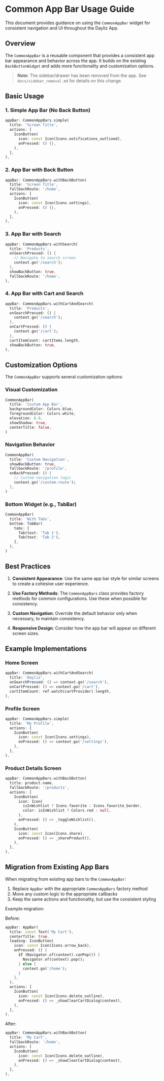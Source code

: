 # Common App Bar Usage Guide

This document provides guidance on using the `CommonAppBar` widget for consistent navigation and UI throughout the Dayliz App.

## Overview

The `CommonAppBar` is a reusable component that provides a consistent app bar appearance and behavior across the app. It builds on the existing `BackButtonWidget` and adds more functionality and customization options.

> **Note**: The sidebar/drawer has been removed from the app. See `docs/sidebar_removal.md` for details on this change.

## Basic Usage

### 1. Simple App Bar (No Back Button)

```dart
appBar: CommonAppBars.simple(
  title: 'Screen Title',
  actions: [
    IconButton(
      icon: const Icon(Icons.notifications_outlined),
      onPressed: () {},
    ),
  ],
),
```

### 2. App Bar with Back Button

```dart
appBar: CommonAppBars.withBackButton(
  title: 'Screen Title',
  fallbackRoute: '/home',
  actions: [
    IconButton(
      icon: const Icon(Icons.settings),
      onPressed: () {},
    ),
  ],
),
```

### 3. App Bar with Search

```dart
appBar: CommonAppBars.withSearch(
  title: 'Products',
  onSearchPressed: () {
    // Navigate to search screen
    context.go('/search');
  },
  showBackButton: true,
  fallbackRoute: '/home',
),
```

### 4. App Bar with Cart and Search

```dart
appBar: CommonAppBars.withCartAndSearch(
  title: 'Products',
  onSearchPressed: () {
    context.go('/search');
  },
  onCartPressed: () {
    context.go('/cart');
  },
  cartItemCount: cartItems.length,
  showBackButton: true,
),
```

## Customization Options

The `CommonAppBar` supports several customization options:

### Visual Customization

```dart
CommonAppBar(
  title: 'Custom App Bar',
  backgroundColor: Colors.blue,
  foregroundColor: Colors.white,
  elevation: 8.0,
  showShadow: true,
  centerTitle: false,
)
```

### Navigation Behavior

```dart
CommonAppBar(
  title: 'Custom Navigation',
  showBackButton: true,
  fallbackRoute: '/profile',
  onBackPressed: () {
    // Custom navigation logic
    context.go('/custom-route');
  },
)
```

### Bottom Widget (e.g., TabBar)

```dart
CommonAppBar(
  title: 'With Tabs',
  bottom: TabBar(
    tabs: [
      Tab(text: 'Tab 1'),
      Tab(text: 'Tab 2'),
    ],
  ),
)
```

## Best Practices

1. **Consistent Appearance**: Use the same app bar style for similar screens to create a cohesive user experience.

2. **Use Factory Methods**: The `CommonAppBars` class provides factory methods for common configurations. Use these when possible for consistency.

3. **Custom Navigation**: Override the default behavior only when necessary, to maintain consistency.

4. **Responsive Design**: Consider how the app bar will appear on different screen sizes.

## Example Implementations

### Home Screen

```dart
appBar: CommonAppBars.withCartAndSearch(
  title: 'Dayliz',
  onSearchPressed: () => context.go('/search'),
  onCartPressed: () => context.go('/cart'),
  cartItemCount: ref.watch(cartProvider).length,
),
```

### Profile Screen

```dart
appBar: CommonAppBars.simple(
  title: 'My Profile',
  actions: [
    IconButton(
      icon: const Icon(Icons.settings),
      onPressed: () => context.go('/settings'),
    ),
  ],
),
```

### Product Details Screen

```dart
appBar: CommonAppBars.withBackButton(
  title: product.name,
  fallbackRoute: '/products',
  actions: [
    IconButton(
      icon: Icon(
        isInWishlist ? Icons.favorite : Icons.favorite_border,
        color: isInWishlist ? Colors.red : null,
      ),
      onPressed: () => _toggleWishlist(),
    ),
    IconButton(
      icon: const Icon(Icons.share),
      onPressed: () => _shareProduct(),
    ),
  ],
),
```

## Migration from Existing App Bars

When migrating from existing app bars to the `CommonAppBar`:

1. Replace `AppBar` with the appropriate `CommonAppBars` factory method
2. Move any custom logic to the appropriate callbacks
3. Keep the same actions and functionality, but use the consistent styling

Example migration:

Before:
```dart
appBar: AppBar(
  title: const Text('My Cart'),
  centerTitle: true,
  leading: IconButton(
    icon: const Icon(Icons.arrow_back),
    onPressed: () {
      if (Navigator.of(context).canPop()) {
        Navigator.of(context).pop();
      } else {
        context.go('/home');
      }
    },
  ),
  actions: [
    IconButton(
      icon: const Icon(Icons.delete_outline),
      onPressed: () => _showClearCartDialog(context),
    ),
  ],
),
```

After:
```dart
appBar: CommonAppBars.withBackButton(
  title: 'My Cart',
  fallbackRoute: '/home',
  actions: [
    IconButton(
      icon: const Icon(Icons.delete_outline),
      onPressed: () => _showClearCartDialog(context),
    ),
  ],
),
```
